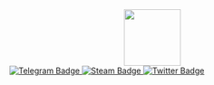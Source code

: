 <div id="header" align="center">
  <img src="https://media.giphy.com/media/w79iBVqYXawdmpkbU7/giphy.gif?cid=ecf05e47tpgzkga1rzqcnmor29mvt48opltu2rb6satejvqo&ep=v1_gifs_search&rid=giphy.gif&ct=g" width="100"/>
</div>
<div id="badges">
  <a href="https://t.me/Loony221">
    <img src="https://img.shields.io/badge/Telegram-black?style=for-the-badge&logo=Telegram&logoColor=white" alt="Telegram Badge"/>
  </a>
  <a href="https://steamcommunity.com/profiles/76561199493640123/">
    <img src="https://img.shields.io/badge/Steam-black?style=for-the-badge&logo=Steam&logoColor=white" alt="Steam Badge"/>
  </a>
  <a href="https://cybershoke.net/ru/profile/76561199493640123">
    <img src="https://img.shields.io/badge/cybershoke-black?style=for-the-badge&logo=cybershoke&logoColor=white" alt="Twitter Badge"/>
  </a>
</div>

    
